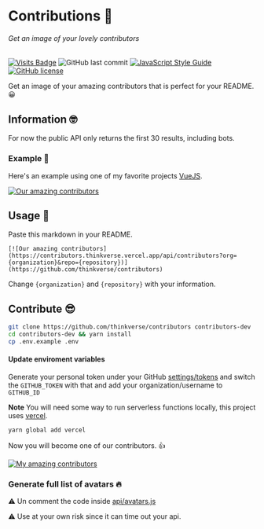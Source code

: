 # Contributions 🎩
###### Get an image of your lovely contributors 

 [![Visits Badge](https://badges.pufler.dev/visits/thinkverse/contributors)](https://badges.pufler.dev) ![GitHub last commit](https://img.shields.io/github/last-commit/thinkverse/contributors) [![JavaScript Style Guide](https://img.shields.io/badge/code_style-standard-brightgreen.svg)](https://standardjs.com) [![GitHub license](https://img.shields.io/github/license/thinkverse/contributors)](https://github.com/thinkverse/contributors/blob/master/LICENSE.md)

Get an image of your amazing contributors that is perfect for your README. 😀

## Information 🤓

For now the public API only returns the first 30 results, including bots.

### Example 🤘

Here's an example using one of my favorite projects [VueJS].

[![Our amazing contributors](https://contributors.thinkverse.vercel.app/api/contributors?org=vuejs&repo=vue)](https://github.com/thinkverse/contributors)

## Usage 🎉

Paste this markdown in your README.

`[![Our amazing contributors](https://contributors.thinkverse.vercel.app/api/contributors?org={organization}&repo={repository})](https://github.com/thinkverse/contributors)`

Change `{organization}` and `{repository}` with your information.

## Contribute 😎

```bash
git clone https://github.com/thinkverse/contributors contributors-dev
cd contributors-dev && yarn install
cp .env.example .env
```

#### Update enviroment variables

Generate your personal token under your GitHub [settings/tokens] and switch the `GITHUB_TOKEN` with that and add your organization/username to `GITHUB_ID`

**Note** You will need some way to run serverless functions locally, this project uses [vercel].

```bash
yarn global add vercel
```

Now you will become one of our contributors. 👍

[![My amazing contributors](https://contributors.thinkverse.vercel.app/api/contributors)](https://github.com/thinkverse/contributors)

### Generate full list of avatars 🔥

⚠️ Un comment the code inside [api/avatars.js](https://github.com/thinkverse/contributors/blob/HEAD/api/avatars.js)

⚠️ Use at your own risk since it can time out your api.

[vuejs]: https://vuejs.org/
[vercel]: https://vercel.com/download
[settings/tokens]: https://github.com/settings/tokens
